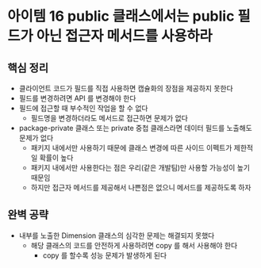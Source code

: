 # 아이템 16 public 클래스에서는 public 필드가 아닌 접근자 메서드를 사용하라
## 핵심 정리
* 클라이언트 코드가 필드를 직접 사용하면 캡슐화의 장점을 제공하지 못한다
* 필드를 변경하려면 API 를 변경해야 한다
* 필드에 접근할 때 부수적인 작업을 할 수 없다
  * 필드명을 변경하더라도 메서드로 접근하면 문제가 없다
* package-private 클래스 또는 private 중첩 클래스라면 데이터 필드를 노출해도 문제가 없다
  * 패키지 내에서만 사용하기 때문에 클래스 변경에 따른 사이드 이펙트가 제한적일 확률이 높다
  * 패키지 내에서만 사용한다는 점은 우리(같은 개발팀)만 사용할 가능성이 높기 때문임
  * 하지만 접근자 메서드를 제공해서 나쁜점은 없으니 메서드를 제공하도록 하자

## 완벽 공략
* 내부를 노출한 Dimension 클래스의 심각한 문제는 해결되지 못했다
  * 해당 클래스의 코드를 안전하게 사용하려면 copy 를 해서 사용해야 한다
    * copy 를 할수록 성능 문제가 발생하게 된다